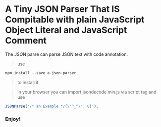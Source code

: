 # A Tiny JSON Parser That IS Compitable with plain JavaScript Object Literal and JavaScript Comment

The JSON parse can parse JSON text with code annotation.

> use 
```javascript
npm install --save a-json-parser
```
> to install it

> in your browser you can import jsondecode.min.js via script tag and use 
```javascript
JSONParse('/* an Example */{\'^_^\': 0}');
```

### Enjoy!